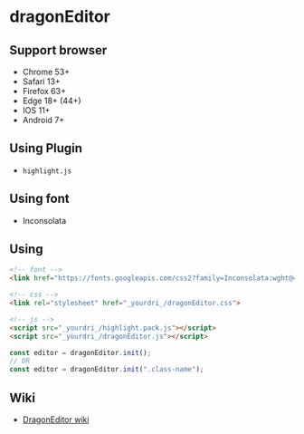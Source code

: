 # dragonEditor

## Support browser
- Chrome 53+
- Safari 13+
- Firefox 63+
- Edge 18+ (44+)
- IOS 11+
- Android 7+

## Using Plugin
- `highlight.js`

## Using font
- Inconsolata

## Using
```html
<!-- font -->
<link href="https://fonts.googleapis.com/css2?family=Inconsolata:wght@400;700&amp;display=swap" rel="stylesheet">

<!-- css -->
<link rel="stylesheet" href="_yourdri_/dragonEditor.css">

<!-- js -->
<script src="_yourdri_/highlight.pack.js"></script>
<script src="_yourdri_/dragonEditor.js"></script>
```

```js
const editor = dragonEditor.init();
// OR
const editor = dragonEditor.init(".class-name");
```

## Wiki
- [DragonEditor wiki](https://github.com/lovefields/dragonEditor/wiki)
